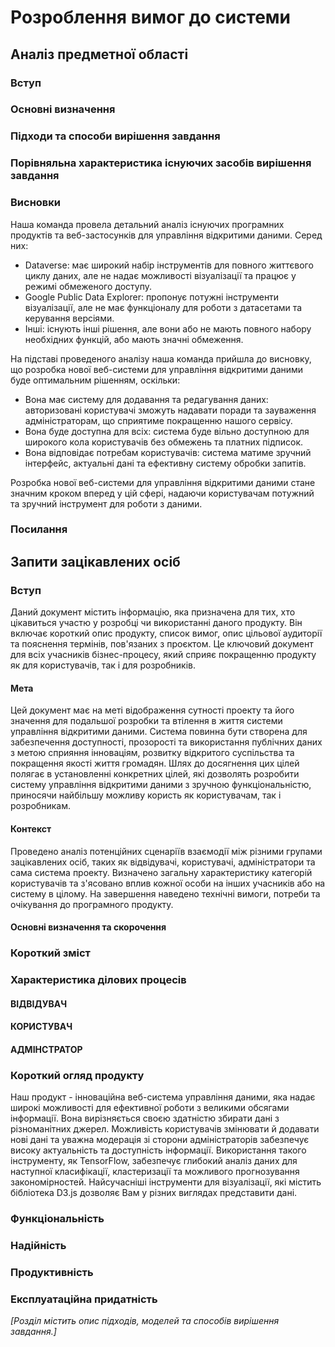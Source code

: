 # Розроблення вимог до системи

## Аналіз предметної області

### Вступ


### Основні визначення


### Підходи та способи вирішення завдання

### Порівняльна характеристика існуючих засобів вирішення завдання


### Висновки

Наша команда провела детальний аналіз існуючих програмних продуктів та веб-застосунків для управління відкритими даними. Серед них:

- Dataverse: має широкий набір інструментів для повного життєвого циклу даних, але не надає можливості візуалізації та працює у режимі обмеженого доступу.
- Google Public Data Explorer: пропонує потужні інструменти візуалізації, але не має функціоналу для роботи з датасетами та керування версіями.
- Інші: існують інші рішення, але вони або не мають повного набору необхідних функцій, або мають значні обмеження.

На підставі проведеного аналізу наша команда прийшла до висновку, що розробка нової веб-системи для управління відкритими даними буде оптимальним рішенням, оскільки:

- Вона має систему для додавання та редагування даних: авторизовані користувачі зможуть надавати поради та зауваження адміністраторам, що сприятиме покращенню нашого сервісу.
- Вона буде доступна для всіх: система буде вільно доступною для широкого кола користувачів без обмежень та платних підписок.
- Вона відповідає потребам користувачів: система матиме зручний інтерфейс, актуальні дані та ефективну систему обробки запитів.

Розробка нової веб-системи для управління відкритими даними стане значним кроком вперед у цій сфері, надаючи користувачам потужний та зручний інструмент для роботи з даними.


### Посилання


## Запити зацікавлених осіб
### Вступ

Даний документ містить інформацію, яка призначена для тих, хто цікавиться участю у розробці чи використанні даного продукту. Він включає короткий опис продукту, список вимог, опис цільової аудиторії та пояснення термінів, пов'язаних з проєктом. Це ключовий документ для всіх учасників бізнес-процесу, який сприяє покращенню продукту як для користувачів, так і для розробників.

#### Мета

Цей документ має на меті відображення сутності проекту та його значення для подальшої розробки та втілення в життя системи управління відкритими даними. Система повинна бути створена для забезпечення доступності, прозорості та використання публічних даних з метою сприяння інноваціям, розвитку відкритого суспільства та покращення якості життя громадян. Шлях до досягнення цих цілей полягає в установленні конкретних цілей, які дозволять розробити систему управління відкритими даними з зручною функціональністю, приносячи найбільшу можливу користь як користувачам, так і розробникам.

#### Контекст

Проведено аналіз потенційних сценаріїв взаємодії між різними групами зацікавлених осіб, таких як відвідувачі, користувачі, адміністратори та сама система проекту. Визначено загальну характеристику категорій користувачів та з'ясовано вплив кожної особи на інших учасників або на систему в цілому. На завершення наведено технічні вимоги, потреби та очікування до програмного продукту.

#### Основні визначення та скорочення


### Короткий зміст


### Характеристика ділових процесів

#### **ВІДВІДУВАЧ**

#### **КОРИСТУВАЧ**

#### **АДМІНСТРАТОР**

### Короткий огляд продукту
Наш продукт - інноваційна веб-система управління даними, яка надає широкі можливості для ефективної роботи з великими обсягами інформації. Вона вирізняється своєю здатністю збирати дані з різноманітних джерел. Можливість користувачів змінювати й додавати нові дані та уважна модерація зі сторони адміністраторів забезпечує високу актуальність та доступність інформації. Використання такого інструменту, як TensorFlow, забезпечує глибокий аналіз даних для наступної класифікації, кластеризації та можливого прогнозування закономірностей. Найсучасніші інструменти для візуалізації, які містить бібліотека D3.js дозволяє Вам у різних виглядах представити дані.
### Функціональність


### Надійність



### Продуктивність



### Експлуатаційна придатність


*[Розділ містить опис підходів, моделей та способів вирішення завдання.]*


